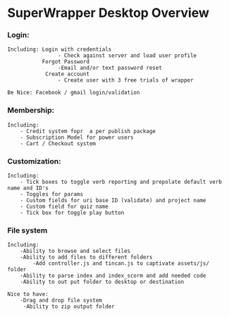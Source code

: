 
# SuperWrapper Desktop Overview

### Login:
    Including: Login with credentials
                    - Check against server and load user profile
               Forgot Password
                    -Email and/or text password reset
                Create account
                    - Create user with 3 free trials of wrapper
    
    Be Nice: Facebook / gmail login/validation

### Membership:

    Including:
        - Credit system fopr  a per publish package
        - Subscription Model for power users
        - Cart / Checkout system

### Customization:
    Including:
        - Tick boxes to toggle verb reporting and prepolate default verb name and ID's
        - Toggles for params
        - Custom fields for uri base ID (validate) and project name
        - Custom field for quiz name
        - Tick box for toggle play button 

### File system
    Including:
        -Ability to browse and select files
        -Ability to add files to different folders
            -Add controller.js and tincan.js to captivate assets/js/ folder
        -Ability to parse index and index_scorm and add needed code
        -Ability to out put folder to desktop or destination
       
    Nice to have:
        -Drag and drop file system
         -Ability to zip output folder
    


